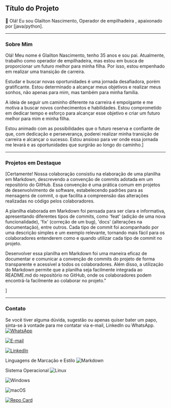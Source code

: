 ## Título do Projeto

👋 Olá! Eu sou Glailton Nascimento, Operador de empilhadeira , apaixonado por [java/python].


---

### Sobre Mim

Olá! Meu nome é Glailton Nascimento, tenho 35 anos e sou pai. Atualmente, trabalho como operador de empilhadeira, mas estou em busca de proporcionar um futuro melhor para minha filha. Por isso, estou empenhado em realizar uma transição de carreira.

Estudar e buscar novas oportunidades é uma jornada desafiadora, porém gratificante. Estou determinado a alcançar meus objetivos e realizar meus sonhos, não apenas para mim, mas também para minha família.

A ideia de seguir um caminho diferente na carreira é empolgante e me motiva a buscar novos conhecimentos e habilidades. Estou comprometido em dedicar tempo e esforço para alcançar esse objetivo e criar um futuro melhor para mim e minha filha.

Estou animado com as possibilidades que o futuro reserva e confiante de que, com dedicação e perseverança, poderei realizar minha transição de carreira e alcançar o sucesso. Estou ansioso para ver onde essa jornada me levará e as oportunidades que surgirão ao longo do caminho.]

---

### Projetos em Destaque

[Certamente! Nossa colaboração consistiu na elaboração de uma planilha em Markdown, descrevendo a convenção de commits adotada em um repositório do GitHub. Essa convenção é uma prática comum em projetos de desenvolvimento de software, estabelecendo padrões para as mensagens de commit, o que facilita a compreensão das alterações realizadas no código pelos colaboradores.

A planilha elaborada em Markdown foi pensada para ser clara e informativa, apresentando diferentes tipos de commits, como 'feat' (adição de uma nova funcionalidade), 'fix' (correção de um bug), 'docs' (alterações na documentação), entre outros. Cada tipo de commit foi acompanhado por uma descrição simples e um exemplo relevante, tornando mais fácil para os colaboradores entenderem como e quando utilizar cada tipo de commit no projeto.

Desenvolver essa planilha em Markdown foi uma maneira eficaz de documentar e comunicar a convenção de commits do projeto de forma transparente e acessível a todos os colaboradores. Além disso, a utilização do Markdown permite que a planilha seja facilmente integrada ao README.md do repositório no GitHub, onde os colaboradores podem encontrá-la facilmente ao colaborar no projeto."





]

---

### Contato

Se você tiver alguma dúvida, sugestão ou apenas quiser bater um papo, sinta-se à vontade para me contatar via e-mail, LinkedIn ou WhatsApp.
[![WhatsApp](https://img.shields.io/badge/WhatsApp-25D366?style=for-the-badge&logo=whatsapp&logoColor=white)](https://wa.me/55+081+996975227)

[![E-mail](https://img.shields.io/badge/-Email-000?style=for-the-badge&logo=microsoft-outlook&logoColor=007BFF)](mailto:glailtonnascimnto88@gmail.com)

[![LinkedIn](https://img.shields.io/badge/LinkedIn-0077B5?style=for-the-badge&logo=linkedin&logoColor=white)](www.linkedin.com/in/glailtonsantannadonascimento-b75413116/)

Linguagens de Marcação e Estilo
![Markdown](https://img.shields.io/badge/Markdown-000?style=for-the-badge&logo=markdown)

Sistema Operacional
![Linux](https://img.shields.io/badge/Linux-000?style=for-the-badge&logo=linux&logoColor=FCC624)

![Windows](https://img.shields.io/badge/Windows-000?style=for-the-badge&logo=windows&logoColor=2CA5E0)

![macOS](https://img.shields.io/badge/mac%20os-000000?style=for-the-badge&logo=macos&logoColor=F0F0F0)



[![Repo Card](https://github-readme-stats.vercel.app/api/pin/?username=SEUUSERNAME&repo=SEUREPOSITORIO&bg_color=000&border_color=30A3DC&show_icons=true&icon_color=30A3DC&title_color=E94D5F&text_color=FFF)](https://github.com/GlailtonNascimento)